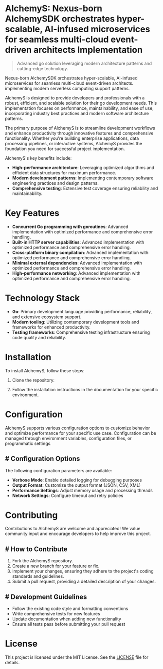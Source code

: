 <!-- fallback_AlchemyS_20250803025128_99030 -->

# AlchemyS: Nexus-born AlchemySDK orchestrates hyper-scalable, AI-infused microservices for seamless multi-cloud event-driven architects Implementation
> Advanced go solution leveraging modern architecture patterns and cutting-edge technology.

Nexus-born AlchemySDK orchestrates hyper-scalable, AI-infused microservices for seamless multi-cloud event-driven architects. implementing modern serverless computing support patterns.

AlchemyS is designed to provide developers and professionals with a robust, efficient, and scalable solution for their go development needs. This implementation focuses on performance, maintainability, and ease of use, incorporating industry best practices and modern software architecture patterns.

The primary purpose of AlchemyS is to streamline development workflows and enhance productivity through innovative features and comprehensive functionality. Whether you're building enterprise applications, data processing pipelines, or interactive systems, AlchemyS provides the foundation you need for successful project implementation.

AlchemyS's key benefits include:

* **High-performance architecture**: Leveraging optimized algorithms and efficient data structures for maximum performance.
* **Modern development patterns**: Implementing contemporary software engineering practices and design patterns.
* **Comprehensive testing**: Extensive test coverage ensuring reliability and maintainability.

# Key Features

* **Concurrent Go programming with goroutines**: Advanced implementation with optimized performance and comprehensive error handling.
* **Built-in HTTP server capabilities**: Advanced implementation with optimized performance and comprehensive error handling.
* **Cross-platform binary compilation**: Advanced implementation with optimized performance and comprehensive error handling.
* **Minimal external dependencies**: Advanced implementation with optimized performance and comprehensive error handling.
* **High-performance networking**: Advanced implementation with optimized performance and comprehensive error handling.

# Technology Stack

* **Go**: Primary development language providing performance, reliability, and extensive ecosystem support.
* **Modern tooling**: Utilizing contemporary development tools and frameworks for enhanced productivity.
* **Testing frameworks**: Comprehensive testing infrastructure ensuring code quality and reliability.

# Installation

To install AlchemyS, follow these steps:

1. Clone the repository:


2. Follow the installation instructions in the documentation for your specific environment.

# Configuration

AlchemyS supports various configuration options to customize behavior and optimize performance for your specific use case. Configuration can be managed through environment variables, configuration files, or programmatic settings.

## # Configuration Options

The following configuration parameters are available:

* **Verbose Mode**: Enable detailed logging for debugging purposes
* **Output Format**: Customize the output format (JSON, CSV, XML)
* **Performance Settings**: Adjust memory usage and processing threads
* **Network Settings**: Configure timeout and retry policies

# Contributing

Contributions to AlchemyS are welcome and appreciated! We value community input and encourage developers to help improve this project.

## # How to Contribute

1. Fork the AlchemyS repository.
2. Create a new branch for your feature or fix.
3. Implement your changes, ensuring they adhere to the project's coding standards and guidelines.
4. Submit a pull request, providing a detailed description of your changes.

## # Development Guidelines

* Follow the existing code style and formatting conventions
* Write comprehensive tests for new features
* Update documentation when adding new functionality
* Ensure all tests pass before submitting your pull request

# License

This project is licensed under the MIT License. See the [LICENSE](https://github.com/gary111868/AlchemyS/blob/main/LICENSE) file for details.
